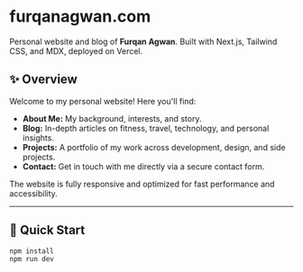 # furqanagwan.com

Personal website and blog of **Furqan Agwan**. Built with Next.js, Tailwind CSS, and MDX, deployed on Vercel.

## ✨ Overview

Welcome to my personal website! Here you'll find:

- **About Me:** My background, interests, and story.
- **Blog:** In-depth articles on fitness, travel, technology, and personal insights.
- **Projects:** A portfolio of my work across development, design, and side projects.
- **Contact:** Get in touch with me directly via a secure contact form.

The website is fully responsive and optimized for fast performance and accessibility.

---

## 🚀 Quick Start

```bash
npm install
npm run dev
```
